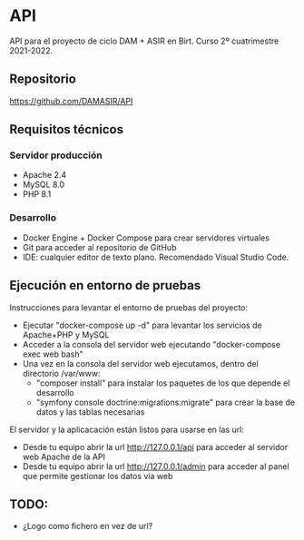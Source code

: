 # API

API para el proyecto de ciclo DAM + ASIR en Birt.
Curso 2º cuatrimestre 2021-2022.

## Repositorio

<https://github.com/DAMASIR/API>

## Requisitos técnicos

### Servidor producción

* Apache 2.4
* MySQL 8.0
* PHP 8.1

### Desarrollo

* Docker Engine + Docker Compose para crear servidores virtuales
* Git para acceder al repositorio de GitHub
* IDE: cualquier editor de texto plano. Recomendado Visual Studio Code.

## Ejecución en entorno de pruebas

Instrucciones para levantar el entorno de pruebas del proyecto:

* Ejecutar "docker-compose up -d" para levantar los servicios de Apache+PHP y MySQL
* Acceder a la consola del servidor web ejecutando "docker-compose exec web bash"
* Una vez en la consola del servidor web ejecutamos, dentro del directorio /var/www:
  * "composer install" para instalar los paquetes de los que depende el desarrollo
  * "symfony console doctrine:migrations:migrate" para crear la base de datos y las tablas necesarias

El servidor y la aplicacación están listos para usarse en las url:

* Desde tu equipo abrir la url <http://127.0.0.1/api> para acceder al servidor web Apache de la API
* Desde tu equipo abrir la url <http://127.0.0.1/admin> para acceder al panel que permite gestionar los datos vía web

## TODO:

* ¿Logo como fichero en vez de url?
